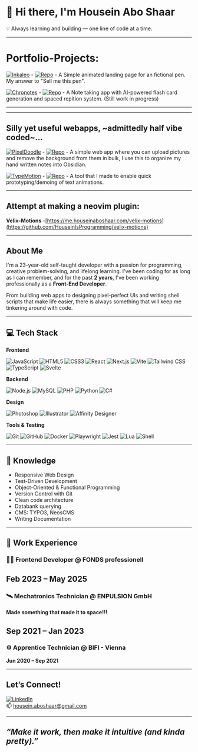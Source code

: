 # 👋 Hi there, I'm Housein Abo Shaar
  
💡 Always learning and building — one line of code at a time.

---
# Portfolio-Projects:


[![Inkaleo](https://me.houseinaboshaar.com/Inkaleo)](https://me.houseinaboshaar.com/Inkaleo)  - [![Repo](https://github.com/HouseinIsProgramming/inkaleo-portfolioproject)](https://github.com/HouseinIsProgramming/inkaleo-portfolioproject) - A Simple animated landing page for an fictional pen. My answer to "Sell me this pen".

[![Chronotes](https://chronotes.houseinaboshaar.com)](https://chronotes.houseinaboshaar.com/) - [![Repo](https://github.com/HouseinIsProgramming/chronotes)](https://github.com/HouseinIsProgramming/chronotes) - A Note taking app with AI-powered flash card generation and spaced repition system. (Still work in progress)

---

---
## Silly yet useful webapps, ~admittedly half vibe coded~...


[![PixelDoodle](https://me.houseinaboshaar.com/pixeldoodle)](https://me.houseinaboshaar.com/pixeldoodle)  - [![Repo](https://github.com/HouseinIsProgramming/PixelDoodle)](https://github.com/HouseinIsProgramming/PixelDoodle) - A simple web app where you can upload pictures and remove the background from them in bulk, I use this to organize my hand written notes into Obsidian.

[![TypeMotion](https://me.houseinaboshaar.com/typemotion)](https://me.houseinaboshaar.com/typemotion) - [![Repo](https://github.com/HouseinIsProgramming/TypeMotion)](https://github.com/HouseinIsProgramming/TypeMotion) - A tool that I made to enable quick prototyping/demoing of text animations. 

---
## Attempt at making a neovim plugin:
**Velix-Motions** -[https://me.houseinaboshaar.com/velix-motions](https://github.com/HouseinIsProgramming/velix-motions)

---
## About Me

I'm a 23-year-old self-taught developer with a passion for programming, creative problem-solving, and lifelong learning. I've been coding for as long as I can remember, and for the past **2 years**, I've been working professionally as a **Front-End Developer**.

From building web apps to designing pixel-perfect UIs and writing shell scripts that make life easier, there is always something that will keep me tinkering around with code.

---

## 💻 Tech Stack

**Frontend**  

![JavaScript](https://img.shields.io/badge/-JavaScript-black?style=flat-square&logo=javascript&logoColor=white)  ![HTML5](https://img.shields.io/badge/-HTML5-E34F26?style=flat-square&logo=html5&logoColor=white)  ![CSS3](https://img.shields.io/badge/-CSS3-1572B6?style=flat-square&logo=css3&logoColor=white)  ![React](https://img.shields.io/badge/-React-61DAFB?style=flat-square&logo=react&logoColor=black)  ![Next.js](https://img.shields.io/badge/-Next.js-black?style=flat-square&logo=next.js&logoColor=white)  ![Vite](https://img.shields.io/badge/-Vite-646CFF?style=flat-square&logo=vite&logoColor=white)  ![Tailwind CSS](https://img.shields.io/badge/-Tailwind_CSS-38B2AC?style=flat-square&logo=tailwind-css&logoColor=white)  ![TypeScript](https://img.shields.io/badge/-TypeScript-007ACC?style=flat-square&logo=typescript&logoColor=white)  ![Svelte](https://img.shields.io/badge/-Svelte-FF3E00?style=flat-square&logo=svelte&logoColor=white)

**Backend**  

![Node.js](https://img.shields.io/badge/-Node.js-339933?style=flat-square&logo=node.js&logoColor=white)  ![MySQL](https://img.shields.io/badge/-MySQL-00758F?style=flat-square&logo=mysql&logoColor=white)  ![PHP](https://img.shields.io/badge/-PHP-777BB4?style=flat-square&logo=php&logoColor=white)  ![Python](https://img.shields.io/badge/-Python-3776AB?style=flat-square&logo=python&logoColor=white)  ![C#](https://img.shields.io/badge/-C%23-239120?style=flat-square&logo=c-sharp&logoColor=white)

**Design**  

![Photoshop](https://img.shields.io/badge/-Photoshop-31A8FF?style=flat-square&logo=adobe-photoshop&logoColor=white)  ![Illustrator](https://img.shields.io/badge/-Illustrator-FF9A00?style=flat-square&logo=adobe-illustrator&logoColor=black)  ![Affinity Designer](https://img.shields.io/badge/-Affinity_Designer-1B72BE?style=flat-square&logo=affinity-designer&logoColor=white) 

**Tools & Testing**  

![Git](https://img.shields.io/badge/-Git-F05032?style=flat-square&logo=git&logoColor=white)  ![GitHub](https://img.shields.io/badge/-GitHub-181717?style=flat-square&logo=github&logoColor=white)  ![Docker](https://img.shields.io/badge/-Docker-2496ED?style=flat-square&logo=docker&logoColor=white)  ![Playwright](https://img.shields.io/badge/-Playwright-2EAD33?style=flat-square&logo=playwright&logoColor=white)  ![Jest](https://img.shields.io/badge/-Jest-C21325?style=flat-square&logo=jest&logoColor=white)  ![Lua](https://img.shields.io/badge/-Lua-2C2D72?style=flat-square&logo=lua&logoColor=white)  ![Shell](https://img.shields.io/badge/-Shell_Scripts-black?style=flat-square&logo=gnu-bash&logoColor=white)

---

## 🧠 Knowledge

- Responsive Web Design  
- Test-Driven Development  
- Object-Oriented & Functional Programming  
- Version Control with Git
- Clean code architecture
- Databank querying
- CMS: TYPO3, NeosCMS  
- Writing Documentation 

---

## 💼 Work Experience

### 👨‍💻 Frontend Developer @ FONDS professionell  
**Feb 2023 – May 2025**  
---
### 🛰️ Mechatronics Technician @ ENPULSION GmbH  
#### Made something that made it to space!!!
**Sep 2021 – Jan 2023**  
---
### ⚙️ Apprentice Technician @ BIFI - Vienna  
**Jun 2020 – Sep 2021**  

---

##  Let’s Connect!

[![LinkedIn](https://img.shields.io/badge/-LinkedIn-0077B5?style=flat-square&logo=linkedin)](https://www.linkedin.com/in/housein-abo-shaar-920292265/)  
📫 housein.aboshaar@gmail.com

---

## _“Make it work, then make it intuitive (and kinda pretty).”_

